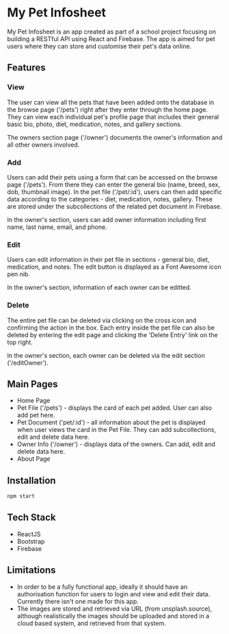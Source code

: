 # My Pet Infosheet
My Pet Infosheet is an app created as part of a school project focusing on building a RESTful API using React and Firebase. The app is aimed for pet users where they can store and customise their pet's data online.

## Features
### View
The user can view all the pets that have been added onto the database in the browse page ('/pets') right after they enter through the home page. They can view each individual pet's profile page that includes their general basic bio, photo, diet, medication, notes, and gallery sections.  

The owners section page ('/owner') documents the owner's information and all other owners involved. 

### Add 
Users can add their pets using a form that can be accessed on the browse page ('/pets'). From there they can enter the general bio (name, breed, sex, dob, thumbnail image). 
In the pet file ('/pet/:id'), users can then add specific data according to the categories - diet, medication, notes, gallery. These are stored under the subcollections of the related pet document in Firebase. 

In the owner's section, users can add owner information including first name, last name, email, and phone. 

### Edit
Users can edit information in their pet file in sections - general bio, diet, medication, and notes. The edit button is displayed as a Font Awesome icon pen nib. 

In the owner's section, information of each owner can be editted.

### Delete
The entire pet file can be deleted via clicking on the cross icon and confirming the action in the box. Each entry inside the pet file can also be deleted by entering the edit page and clicking the 'Delete Entry' link on the top right.

In the owner's section, each owner can be deleted via the edit section ('/editOwner').

## Main Pages
- Home Page 
- Pet File ('/pets') - displays the card of each pet added. User can also add pet here.
- Pet Document ('pet/:id') - all information about the pet is displayed when user views the card in the Pet File. They can add subcollections, edit and delete data here.
- Owner Info ('/owner') - displays data of the owners. Can add, edit and delete data here.
- About Page

## Installation
```javascript
npm start
```

## Tech Stack
- ReactJS
- Bootstrap
- Firebase 

## Limitations
- In order to be a fully functional app, ideally it should have an authorisation function for users to login and view and edit their data. Currently there isn't one made for this app. 
- The images are stored and retrieved via URL (from unsplash.source), although realistically the images should be uploaded and stored in a cloud based system, and retrieved from that system.
